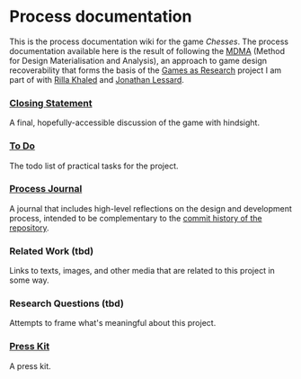 # Process documentation

This is the process documentation wiki for the game _Chesses_. The process documentation available here is the result of following the [MDMA](http://www.gamesasresearch.com/mdma) (Method for Design Materialisation and Analysis), an approach to game design recoverability that forms the basis of the [Games as Research](http://www.gamesasresearch.com/) project I am part of with [Rilla Khaled](http://www.rillakhaled.com/) and [Jonathan Lessard](https://jonathanlessard.net/).

### [Closing Statement](./closing-statement.md)
A final, hopefully-accessible discussion of the game with hindsight.

### [To Do](./to-do.md)
The todo list of practical tasks for the project.

### [Process Journal](./process-journal.md)
A journal that includes high-level reflections on the design and development process, intended to be complementary to the [commit history of the repository](https://github.com/pippinbarr/chesses/commits/master).

### Related Work (tbd)
Links to texts, images, and other media that are related to this project in some way.

### Research Questions (tbd)
Attempts to frame what's meaningful about this project.

### [Press Kit](../press/README.md)
A press kit.
